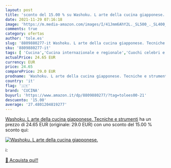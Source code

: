 ```yaml
---
layout: post
title: 'sconto del 15.00 % su Washoku. L arte della cucina giapponese.  '
date: 2021-11-29 07:16:18
image: 'https://m.media-amazon.com/images/I/41Jmm6AhY2L._SL500_._SL400_.jpg'
comments: true
category: ofertas
author: 'tole.es'
slug: '8809880277-it Washoku. L arte della cucina giapponese. Tecniche e strumenti'
sku: '8809880277-it'
tags: [ 'Cucina','Cucina internazionale e regionale','Cuochi celebri e della televisione','Libri','Ricettari generali','Tempo libero','cucina', ]
actualPrice: 24.65 EUR
currency: EUR
price: 24.65
comparePrice: 29.0 EUR
prodname: 'Washoku. L arte della cucina giapponese. Tecniche e strumenti'
country: 'it'
flag: '🇮🇹'
brand: 'CUCINA'
buyurl: 'https://www.amazon.it/dp/8809880277/?tag=tolees00-21'
descuento: '15.00'
average: '27.4801204819277'
---
```


[Washoku. L arte della cucina giapponese. Tecniche e strumenti](https://www.amazon.it/dp/8809880277/?tag=tolees00-21) ha un prezzo di 24.65 EUR (originale: 29.0 EUR) con uno sconto del 15.00 % sconto qui:

[![Washoku. L arte della cucina giapponese.](https://m.media-amazon.com/images/I/41Jmm6AhY2L._SL500_._SL400_.jpg)](https://www.amazon.it/dp/8809880277/?tag=tolees00-21)

ℹ️:


[🛒 Acquista qui!!](https://www.amazon.it/dp/8809880277/?tag=tolees00-21)
